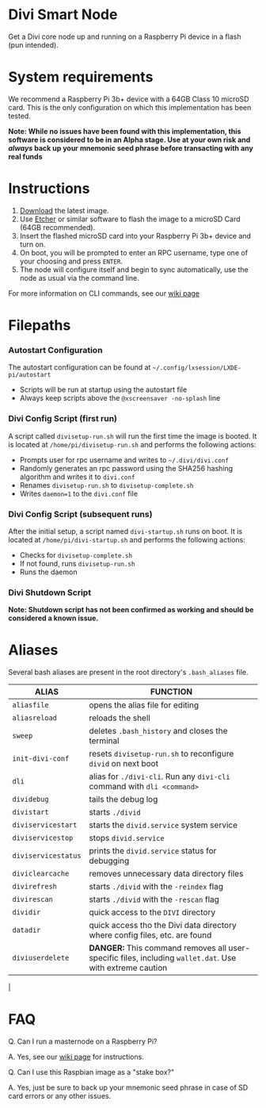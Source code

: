# Divi Smart Node
Get a Divi core node up and running on a Raspberry Pi device in a flash (pun intended).

# System requirements
We recommend a Raspberry Pi 3b+ device with a 64GB Class 10 microSD card. This is the only configuration on which this implementation has been tested.

**Note: While no issues have been found with this implementation, this software is considered to be in an Alpha stage. Use at your own risk and *always* back up your mnemonic seed phrase before transacting with any real funds**

# Instructions
1. [Download](https://divi-smart-node.sfo2.cdn.digitaloceanspaces.com/divi-smart-node-0.0.1-alpha.img.gz) the latest image.
2. Use [Etcher](https://www.balena.io/etcher/) or similar software to flash the image to a microSD Card (64GB recommended).
3. Insert the flashed microSD card into your Raspberry Pi 3b+ device and turn on.
4. On boot, you will be prompted to enter an RPC username, type one of your choosing and press `ENTER`.
5. The node will configure itself and begin to sync automatically, use the node as usual via the command line.

For more information on CLI commands, see our [wiki page](https://wiki.diviproject.org/#divi-cli)

# Filepaths

### Autostart Configuration

The autostart configuration can be found at `~/.config/lxsession/LXDE-pi/autostart`

* Scripts will be run at startup using the autostart file
* Always keep scripts above the `@xscreensaver -no-splash` line

### Divi Config Script (first run)

A script called `divisetup-run.sh` will run the first time the image is booted. It is located at `/home/pi/divisetup-run.sh` and performs the following actions:

* Prompts user for rpc username and writes to `~/.divi/divi.conf`
* Randomly generates an rpc password using the SHA256 hashing algorithm and writes it to `divi.conf`
* Renames `divisetup-run.sh` to `divisetup-complete.sh`
* Writes `daemon=1` to the `divi.conf` file

### Divi Config Script (subsequent runs)

After the initial setup, a script named `divi-startup.sh` runs on boot. It is located at `/home/pi/divi-startup.sh` and performs the following actions:

* Checks for `divisetup-complete.sh`
* If not found, runs `divisetup-run.sh`
* Runs the daemon

### Divi Shutdown Script

**Note: Shutdown script has not been confirmed as working and should be considered a known issue.**

# Aliases

Several bash aliases are present in the root directory's `.bash_aliases` file. 

| ALIAS | FUNCTION  |
| ---   | ---       |
| `aliasfile`       | opens the alias file for editing  |
| `aliasreload`     | reloads the shell                 |
| `sweep`           | deletes `.bash_history` and closes the terminal |
| `init-divi-conf`  | resets `divisetup-run.sh` to reconfigure `divid` on next boot |
| `dli`             | alias for `./divi-cli`. Run any `divi-cli` command with `dli <command>` |
| `dividebug`       | tails the debug log |
| `divistart`       | starts `./divid`  |
| `diviservicestart`| starts the `divid.service` system service |
| `diviservicestop` | stops `divid.service` |
| `diviservicestatus`| prints the `divid.service` status for debugging |
| `diviclearcache`  | removes unnecessary data directory files |
| `divirefresh`     | starts `./divid` with the `-reindex` flag |
| `divirescan`      | starts `./divid` with the `-rescan` flag |
| `dividir`         | quick access to the `DIVI` directory  |
| `datadir`         | quick access tho the Divi data directory where config files, etc. are found | 
| `diviuserdelete`  | **DANGER:** This command removes all user-specific files, including `wallet.dat`. Use with extreme caution|
| 




# FAQ

Q. Can I run a masternode on a Raspberry Pi?

A. Yes, see our [wiki page](https://wiki.diviproject.org/#masternode-setup-guide) for instructions.

Q. Can I use this Raspbian image as a "stake box?"

A. Yes, just be sure to back up your mnemonic seed phrase in case of SD card errors or any other issues.
